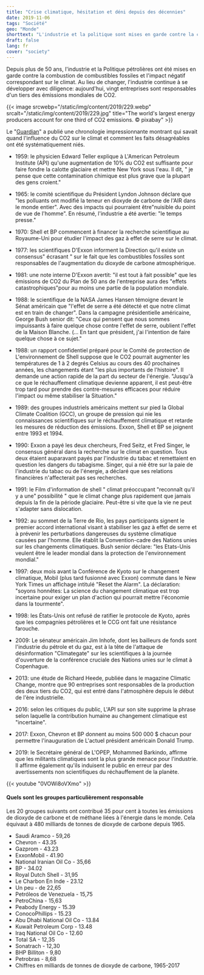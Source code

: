 ```yaml
---
title: "Crise climatique, hésitation et déni depuis des décennies"
date: 2019-11-06
tags: "Société"
geo: "Monde"
shorttext: "L'industrie et la politique sont mises en garde contre la crise climatique depuis des décennies. Vous avez répondu par l'ignorance et le déni."
draft: false
lang: fr
cover: "society"
---
```


Depuis plus de 50 ans, l'industrie et la Politique pétrolières ont été mises en garde contre la combustion de combustibles fossiles et l'impact négatif correspondant sur le climat. Au lieu de changer, l'industrie continue à se développer avec diligence: aujourd'hui, vingt entreprises sont responsables d'un tiers des émissions mondiales de CO2.

{{< image srcwebp="/static/img/content/2019/229.webp" srcalt="/static/img/content/2019/229.jpg" title="The world's largest energy producers account for one third of CO2 emissions. © pixabay" >}}

Le "[Guardian](https://www.theguardian.com/environment/ng-interactive/2019/oct/09/half-century-dither-denial-climate-crisis-timeline?fbclid=IwAR349kM-tpAs4CzpXfUb02vIk4qeB8m2zJlrgvR4bAEiZFuHkuzWuoHvyhg "Half a century of dither and denial – a climate crisis timeline")" a publié une chronologie impressionnante montrant qui savait quand l'influence du CO2 sur le climat et comment les faits désagréables ont été systématiquement niés.

  - 1959: le physicien Edward Teller explique à L'American Petroleum Institute (API) qu'une augmentation de 10% du CO2 est suffisante pour faire fondre la calotte glaciaire et mettre New York sous l'eau. Il dit, " je pense que cette contamination chimique est plus grave que la plupart des gens croient."

  - 1965: le comité scientifique du Président Lyndon Johnson déclare que "les polluants ont modifié la teneur en dioxyde de carbone de l'AIR dans le monde entier". Avec des impacts qui pourraient être"nuisible du point de vue de l'homme". En résumé, l'industrie a été avertie: "le temps presse."

  - 1970: Shell et BP commencent à financer la recherche scientifique au Royaume-Uni pour étudier l'impact des gaz à effet de serre sur le climat.

  - 1977: les scientifiques D'Exxon informent la Direction qu'il existe un consensus" écrasant " sur le fait que les combustibles fossiles sont responsables de l'augmentation du dioxyde de carbone atmosphérique.

  - 1981: une note interne D'Exxon avertit: "il est tout à fait possible" que les émissions de CO2 du Plan de 50 ans de l'entreprise aura des "effets catastrophiques"pour au moins une partie de la population mondiale.

  - 1988: le scientifique de la NASA James Hansen témoigne devant le Sénat américain que "l'effet de serre a été détecté et que notre climat est en train de changer". Dans la campagne présidentielle américaine, George Bush senior dit: "Ceux qui pensent que nous sommes impuissants à faire quelque chose contre l'effet de serre, oublient l'effet de la Maison Blanche. (... En tant que président, j'ai l'intention de faire quelque chose à ce sujet."

  - 1988: un rapport confidentiel préparé pour le Comité de protection de L'environnement de Shell suppose que le CO2 pourrait augmenter les températures de 1 à 2 degrés Celsius au cours des 40 prochaines années, les changements étant "les plus importants de l'histoire". Il demande une action rapide de la part du secteur de l'énergie. "Jusqu'à ce que le réchauffement climatique devienne apparent, il est peut-être trop tard pour prendre des contre-mesures efficaces pour réduire l'impact ou même stabiliser la Situation."

  - 1989: des groupes industriels américains mettent sur pied la Global Climate Coalition (GCC), un groupe de pression qui nie les connaissances scientifiques sur le réchauffement climatique et retarde les mesures de réduction des émissions. Exxon, Shell et BP se joignent entre 1993 et 1994.

  - 1990: Exxon a payé les deux chercheurs, Fred Seitz, et Fred Singer, le consensus général dans la recherche sur le climat en question. Tous deux étaient auparavant payés par l'industrie du tabac et remettaient en question les dangers du tabagisme. Singer, qui a nié être sur la paie de l'industrie du tabac ou de l'énergie, a déclaré que ses relations financières n'affecterait pas ses recherches.

  - 1991: le Film d'information de shell " climat préoccupant "reconnaît qu'il y a une" possibilité " que le climat change plus rapidement que jamais depuis la fin de la période glaciaire. Peut-être si vite que la vie ne peut s'adapter sans dislocation.

  - 1992: au sommet de la Terre de Rio, les pays participants signent le premier accord international visant à stabiliser les gaz à effet de serre et à prévenir les perturbations dangereuses du système climatique causées par l'homme. Elle établit la Convention-cadre des Nations unies sur les changements climatiques. Bush senior déclare: "les Etats-Unis veulent être le leader mondial dans la protection de l'environnement mondial."

  - 1997: deux mois avant la Conférence de Kyoto sur le changement climatique, Mobil (plus tard fusionné avec Exxon) commute dans le New York Times un affichage intitulé "Reset the Alarm". La déclaration: "soyons honnêtes: La science du changement climatique est trop incertaine pour exiger un plan d'action qui pourrait mettre l'économie dans la tourmente".

  - 1998: les États-Unis ont refusé de ratifier le protocole de Kyoto, après que les compagnies pétrolières et le CCG ont fait une résistance farouche.

  - 2009: Le sénateur américain Jim Inhofe, dont les bailleurs de fonds sont l'industrie du pétrole et du gaz, est à la tête de l'attaque de désinformation "Climategate" sur les scientifiques à la journée d'ouverture de la conférence cruciale des Nations unies sur le climat à Copenhague.

  - 2013: une étude de Richard Heede, publiée dans le magazine Climatic Change, montre que 90 entreprises sont responsables de la production des deux tiers du CO2, qui est entré dans l'atmosphère depuis le début de l'ère industrielle.

  - 2016: selon les critiques du public, L'API sur son site supprime la phrase selon laquelle la contribution humaine au changement climatique est "incertaine".

  - 2017: Exxon, Chevron et BP donnent au moins 500 000 $ chacun pour permettre l'inauguration de L'actuel président américain Donald Trump.

  - 2019: le Secrétaire général de L'OPEP, Mohammed Barkindo, affirme que les militants climatiques sont la plus grande menace pour l'industrie. Il affirme également qu'ils induisent le public en erreur par des avertissements non scientifiques du réchauffement de la planète.
  
{{< youtube "0VOWi8oVXmo" >}}

#### Quels sont les groupes particulièrement responsable

Les 20 groupes suivants ont contribué 35 pour cent à toutes les émissions de dioxyde de carbone et de méthane liées à l'énergie dans le monde. Cela équivaut à 480 milliards de tonnes de dioxyde de carbone depuis 1965.

  - Saudi Aramco - 59,26
  - Chevron - 43.35
  - Gazprom - 43.23
  - ExxonMobil - 41.90
  - National Iranian Oil Co - 35,66
  - BP - 34.02
  - Royal Dutch Shell - 31,95
  - Le Charbon En Inde - 23.12
  - Un peu - de 22,65
  - Petróleos de Venezuela - 15,75
  - PetroChina - 15,63
  - Peabody Energy - 15.39
  - ConocoPhillips - 15.23
  - Abu Dhabi National Oil Co - 13.84
  - Kuwait Petroleum Corp - 13.48
  - Iraq National Oil Co - 12.60
  - Total SA - 12,35
  - Sonatrach - 12,30
  - BHP Billiton - 9,80
  - Petrobras - 8,68
  - Chiffres en milliards de tonnes de dioxyde de carbone, 1965-2017
